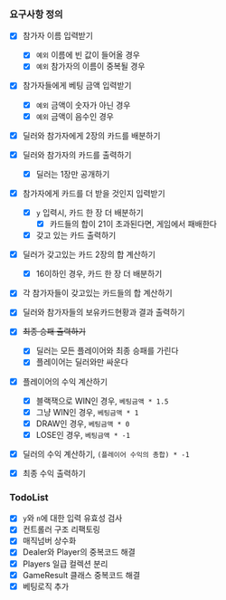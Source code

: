 ### 요구사항 정의
- [x] 참가자 이름 입력받기
  - [x] `예외` 이름에 빈 값이 들어올 경우
  - [x] `예외` 참가자의 이름이 중복될 경우
- [x] 참가자들에게 베팅 금액 입력받기
  - [x] `예외` 금액이 숫자가 아닌 경우
  - [x] `예외` 금액이 음수인 경우
- [x] 딜러와 참가자에게 2장의 카드를 배분하기
- [x] 딜러와 참가자의 카드를 출력하기
    - [x] 딜러는 1장만 공개하기
- [x] 참가자에게 카드를 더 받을 것인지 입력받기
    - [x] `y` 입력시, 카드 한 장 더 배분하기
        - [x] 카드들의 합이 21이 초과된다면, 게임에서 패배한다
    - [x] 갖고 있는 카드 출력하기
- [x] 딜러가 갖고있는 카드 2장의 합 계산하기
    - [x] 16이하인 경우, 카드 한 장 더 배분하기
- [x] 각 참가자들이 갖고있는 카드들의 합 계산하기
- [x] 딜러와 참가자들의 보유카드현황과 결과 출력하기
- [x] ~~최종 승패 출력하기~~ 
  - [x] 딜러는 모든 플레이어와 최종 승패를 가린다
  - [x] 플레이어는 딜러와만 싸운다
- [x] 플레이어의 수익 계산하기
  - [x] 블랙잭으로 WIN인 경우, `베팅금액 * 1.5`
  - [x] 그냥 WIN인 경우, `베팅금액 * 1`
  - [x] DRAW인 경우, `베팅금액 * 0`
  - [x] LOSE인 경우, `베팅금액 * -1`
- [x] 딜러의 수익 계산하기, `(플레이어 수익의 총합) * -1`
- [x] 최종 수익 출력하기


### TodoList
- [x] `y`와 `n`에 대한 입력 유효성 검사
- [x] 컨트롤러 구조 리팩토링
- [x] 매직넘버 상수화
- [x] Dealer와 Player의 중복코드 해결
- [x] Players 일급 컬렉션 분리
- [x] GameResult 클래스 중복코드 해결
- [x] 베팅로직 추가